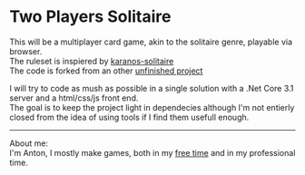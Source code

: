 # Two Players Solitaire

This will be a multiplayer card game, akin to the solitaire genre, playable via browser.  
The ruleset is inspiered by [karanos-solitaire](https://rokasv.itch.io/karanos-solitaire)  
The code is forked from an other [unfinished project](https://github.com/Redoxee/Wist)  

I will try to code as mush as possible in a single solution with a .Net Core 3.1 server and a html/css/js front end.  
The goal is to keep the project light in dependecies although I'm not entierly closed from the idea of using tools if I find them usefull enough.

---
About me:  
I'm Anton, I mostly make games, both in my [free time](https://antonmakesgames.itch.io/) and in my professional time.